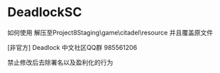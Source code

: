# DeadlockSC

如何使用
解压至Project8Staging\game\citadel\resource 并且覆盖原文件

[非官方] Deadlock 中文社区QQ群 985561206

禁止修改后去除署名以及盈利化的行为
